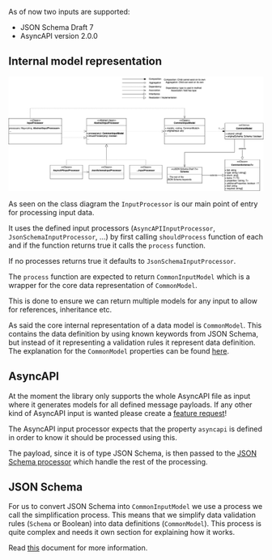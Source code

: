As of now two inputs are supported:
- JSON Schema Draft 7
- AsyncAPI version 2.0.0

## Internal model representation

![Class diagram](./assets/class_diagram.png)

As seen on the class diagram the `InputProcessor` is our main point of entry for processing input data. 

It uses the defined input processors (`AsyncAPIInputProcessor`, `JsonSchemaInputProcessor`, ...) by first calling `shouldProcess` function of each and if the function returns true it calls the `process` function. 

If no processes returns true it defaults to `JsonSchemaInputProcessor`. 

The `process` function are expected to return `CommonInputModel` which is a wrapper for the core data representation of `CommonModel`. 

This is done to ensure we can return multiple models for any input to allow for references, inheritance etc. 

As said the core internal representation of a data model is `CommonModel`. This contains the data definition by using known keywords from JSON Schema, but instead of it representing a validation rules it represent data definition. The explanation for the `CommonModel` properties can be found [here](../API.md#CommonModel).

## AsyncAPI
At the moment the library only supports the whole AsyncAPI file as input where it generates models for all defined message payloads. If any other kind of AsyncAPI input is wanted please create a [feature request](https://github.com/asyncapi/generator-model-sdk/issues/new?assignees=&labels=enhancement&template=enhancement.md)!

The AsyncAPI input processor expects that the property `asyncapi` is defined in order to know it should be processed using this.

The payload, since it is of type JSON Schema, is then passed to the [JSON Schema processor](#JSON-Schema) which handle the rest of the processing.


## JSON Schema
For us to convert JSON Schema into `CommonInputModel` we use a process we call the simplification process. This means that we simplify data validation rules (`Schema` or Boolean) into data definitions (`CommonModel`). This process is quite complex and needs it own section for explaining how it works.

Read [this](./docs/simplification.md) document for more information.
